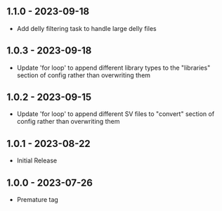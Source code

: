 ## 1.1.0   - 2023-09-18
 - Add delly filtering task to handle large delly files

## 1.0.3   - 2023-09-18
 - Update 'for loop' to append different library types to the "libraries" section of config rather than overwriting them

## 1.0.2   - 2023-09-15
 - Update 'for loop' to append different SV files to "convert" section of config rather than overwriting them

## 1.0.1   - 2023-08-22
 - Initial Release
   
## 1.0.0   - 2023-07-26
 - Premature tag
